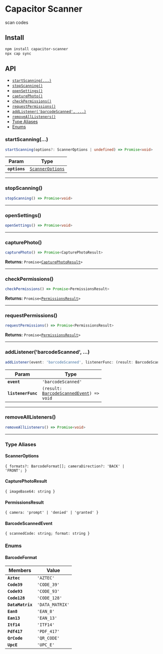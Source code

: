 # Capacitor Scanner

scan codes

## Install

```bash
npm install capacitor-scanner
npx cap sync
```

## API

<docgen-index>

* [`startScanning(...)`](#startscanning)
* [`stopScanning()`](#stopscanning)
* [`openSettings()`](#opensettings)
* [`capturePhoto()`](#capturephoto)
* [`checkPermissions()`](#checkpermissions)
* [`requestPermissions()`](#requestpermissions)
* [`addListener('barcodeScanned', ...)`](#addlistenerbarcodescanned-)
* [`removeAllListeners()`](#removealllisteners)
* [Type Aliases](#type-aliases)
* [Enums](#enums)

</docgen-index>

<docgen-api>
<!--Update the source file JSDoc comments and rerun docgen to update the docs below-->

### startScanning(...)

```typescript
startScanning(options?: ScannerOptions | undefined) => Promise<void>
```

| Param         | Type                                                      |
| ------------- | --------------------------------------------------------- |
| **`options`** | <code><a href="#scanneroptions">ScannerOptions</a></code> |

--------------------


### stopScanning()

```typescript
stopScanning() => Promise<void>
```

--------------------


### openSettings()

```typescript
openSettings() => Promise<void>
```

--------------------


### capturePhoto()

```typescript
capturePhoto() => Promise<CapturePhotoResult>
```

**Returns:** <code>Promise&lt;<a href="#capturephotoresult">CapturePhotoResult</a>&gt;</code>

--------------------


### checkPermissions()

```typescript
checkPermissions() => Promise<PermissionsResult>
```

**Returns:** <code>Promise&lt;<a href="#permissionsresult">PermissionsResult</a>&gt;</code>

--------------------


### requestPermissions()

```typescript
requestPermissions() => Promise<PermissionsResult>
```

**Returns:** <code>Promise&lt;<a href="#permissionsresult">PermissionsResult</a>&gt;</code>

--------------------


### addListener('barcodeScanned', ...)

```typescript
addListener(event: 'barcodeScanned', listenerFunc: (result: BarcodeScannedEvent) => void) => Promise<void>
```

| Param              | Type                                                                                     |
| ------------------ | ---------------------------------------------------------------------------------------- |
| **`event`**        | <code>'barcodeScanned'</code>                                                            |
| **`listenerFunc`** | <code>(result: <a href="#barcodescannedevent">BarcodeScannedEvent</a>) =&gt; void</code> |

--------------------


### removeAllListeners()

```typescript
removeAllListeners() => Promise<void>
```

--------------------


### Type Aliases


#### ScannerOptions

<code>{ formats?: BarcodeFormat[]; cameraDirection?: 'BACK' | 'FRONT'; }</code>


#### CapturePhotoResult

<code>{ imageBase64: string }</code>


#### PermissionsResult

<code>{ camera: 'prompt' | 'denied' | 'granted' }</code>


#### BarcodeScannedEvent

<code>{ scannedCode: string; format: string }</code>


### Enums


#### BarcodeFormat

| Members          | Value                      |
| ---------------- | -------------------------- |
| **`Aztec`**      | <code>'AZTEC'</code>       |
| **`Code39`**     | <code>'CODE_39'</code>     |
| **`Code93`**     | <code>'CODE_93'</code>     |
| **`Code128`**    | <code>'CODE_128'</code>    |
| **`DataMatrix`** | <code>'DATA_MATRIX'</code> |
| **`Ean8`**       | <code>'EAN_8'</code>       |
| **`Ean13`**      | <code>'EAN_13'</code>      |
| **`Itf14`**      | <code>'ITF14'</code>       |
| **`Pdf417`**     | <code>'PDF_417'</code>     |
| **`QrCode`**     | <code>'QR_CODE'</code>     |
| **`UpcE`**       | <code>'UPC_E'</code>       |

</docgen-api>
